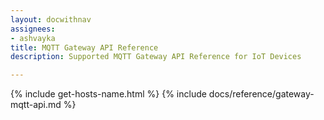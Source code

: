 ```yaml
---
layout: docwithnav
assignees:
- ashvayka
title: MQTT Gateway API Reference
description: Supported MQTT Gateway API Reference for IoT Devices

---
```


{% include get-hosts-name.html %}
{% include docs/reference/gateway-mqtt-api.md %}
